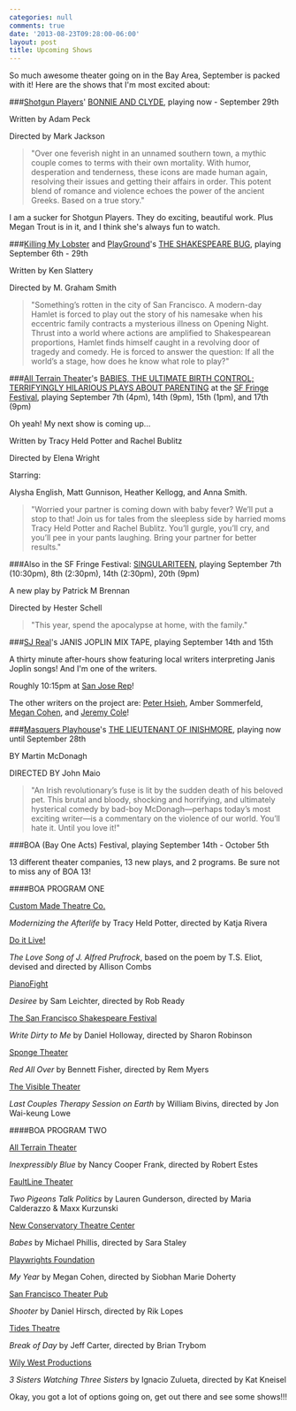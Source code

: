 ```yaml
---
categories: null
comments: true
date: '2013-08-23T09:28:00-06:00'
layout: post
title: Upcoming Shows
---
```


So much awesome theater going on in the Bay Area, September is packed with it! Here are the shows that I'm most excited about:

###[Shotgun Players](https://shotgunplayers.org/Online/default.asp)' [BONNIE AND CLYDE](https://www.facebook.com/events/357448044386945/?ref=br_tf), playing now - September 29th

Written by Adam Peck 

Directed by Mark Jackson

>"Over one feverish night in an unnamed southern town, a mythic couple comes to terms with their own mortality. With humor, desperation and tenderness, these icons are made human again, resolving their issues and getting their affairs in order. This potent blend of romance and violence echoes the power of the ancient Greeks. Based on a true story."

I am a sucker for Shotgun Players. They do exciting, beautiful work. Plus Megan Trout is in it, and I think she's always fun to watch.

###[Killing My Lobster](http://www.killingmylobster.com/) and [PlayGround](http://www.playground-sf.org/)'s [THE SHAKESPEARE BUG](https://www.facebook.com/events/1394821104074102/), playing September 6th - 29th

Written by Ken Slattery

Directed by M. Graham Smith

>"Something’s rotten in the city of San Francisco. A modern-day Hamlet is forced to play out the story of his namesake when his eccentric family contracts a mysterious illness on Opening Night. Thrust into a world where actions are amplified to Shakespearean proportions, Hamlet finds himself caught in a revolving door of tragedy and comedy. He is forced to answer the question: If all the world’s a stage, how does he know what role to play?"

###[All Terrain Theater](http://www.allterraintheater.org/)'s [BABIES, THE ULTIMATE BIRTH CONTROL; TERRIFYINGLY HILARIOUS PLAYS ABOUT PARENTING](https://www.facebook.com/events/158170084370589/) at the [SF Fringe Festival](http://www.sffringe.org/), playing September 7th (4pm), 14th (9pm), 15th (1pm), and 17th (9pm)

Oh yeah! My next show is coming up...

Written by Tracy Held Potter and Rachel Bublitz

Directed by Elena Wright

Starring:

Alysha English, Matt Gunnison, Heather Kellogg, and Anna Smith.

>"Worried your partner is coming down with baby fever? We’ll put a stop to that! Join us for tales from the sleepless side by harried moms Tracy Held Potter and Rachel Bublitz. You’ll gurgle, you’ll cry, and you’ll pee in your pants laughing. Bring your partner for better results."

###Also in the SF Fringe Festival: [SINGULARITEEN](https://www.facebook.com/events/380632208725828/?ref=2), playing September 7th (10:30pm), 8th (2:30pm), 14th (2:30pm), 20th (9pm)

A new play by Patrick M Brennan

Directed by Hester Schell

>"This year, spend the apocalypse at home, with the family."

###[SJ Real](http://www.sjrep.com/experience/real/)'s JANIS JOPLIN MIX TAPE, playing September 14th and 15th

A thirty minute after-hours show featuring local writers interpreting Janis Joplin songs! And I'm one of the writers.

Roughly 10:15pm at [San Jose Rep](http://www.sjrep.com/)!

The other writers on the project are: [Peter Hsieh](http://peter-hsieh.com/Home_Page.html), Amber Sommerfeld, [Megan Cohen](http://plays.megancohen.com/), and [Jeremy Cole](http://jeremycole.org/)!

###[Masquers Playhouse](http://www.masquers.org/)'s [THE LIEUTENANT OF INISHMORE](https://www.facebook.com/events/549592531771194/), playing now until September 28th

BY Martin McDonagh

DIRECTED BY John Maio

>"An Irish revolutionary’s fuse is lit by the sudden death of his beloved pet. This brutal and bloody, shocking and horrifying, and ultimately hysterical comedy by bad-boy McDonagh—perhaps today’s most exciting writer—is a commentary on the violence of our world. You’ll hate it. Until you love it!"

###BOA (Bay One Acts) Festival, playing September 14th - October 5th

13 different theater companies, 13 new plays, and 2 programs. Be sure not to miss any of BOA 13!

####BOA PROGRAM ONE

[Custom Made Theatre Co.](http://www.custommade.org/)

*Modernizing the Afterlife* by Tracy Held Potter, directed by Katja Rivera

[Do it Live!](https://www.facebook.com/DoItLiveSF)

*The Love Song of J. Alfred Prufrock*, based on the poem by T.S. Eliot, devised and directed by Allison Combs

[PianoFight](http://pianofight.com/)

*Desiree* by Sam Leichter, directed by Rob Ready

[The San Francisco Shakespeare Festival](http://www.sfshakes.org/)

*Write Dirty to Me* by Daniel Holloway, directed by Sharon Robinson

[Sponge Theater](https://www.facebook.com/SpongeTheater)

*Red All Over* by Bennett Fisher, directed by Rem Myers

[The Visible Theater](http://thevisibletheater.org/Home.html)

*Last Couples Therapy Session on Earth* by William Bivins, directed by Jon Wai-keung Lowe

####BOA PROGRAM TWO

[All Terrain Theater](http://allterraintheater.org/)

*Inexpressibly Blue* by Nancy Cooper Frank, directed by Robert Estes

[FaultLine Theater](http://www.faultlinetheater.com/)

*Two Pigeons Talk Politics* by Lauren Gunderson, directed by Maria Calderazzo & Maxx Kurzunski

[New Conservatory Theatre Center](http://www.nctcsf.org/)

*Babes* by Michael Phillis, directed by Sara Staley

[Playwrights Foundation](http://www.playwrightsfoundation.org/)

*My Year* by Megan Cohen, directed by Siobhan Marie Doherty

[San Francisco Theater Pub](http://sftheaterpub.wordpress.com/)

*Shooter* by Daniel Hirsch, directed by Rik Lopes

[Tides Theatre](http://tidestheatre.org/)

*Break of Day* by Jeff Carter, directed by Brian Trybom

[Wily West Productions](http://www.wilywestproductions.com/)

*3 Sisters Watching Three Sisters* by Ignacio Zulueta, directed by Kat Kneisel


Okay, you got a lot of options going on, get out there and see some shows!!!